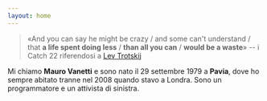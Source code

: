 ```yaml
---
layout: home
---
```

>«And you can say he might be crazy / and some can't understand / that **a life spent doing less** / **than all you can** / **would be a waste**» -- i Catch 22 riferendosi a [Lev Trotskij](https://trotsky.net/)

Mi chiamo **Mauro Vanetti** e sono nato il 29 settembre 1979 a **Pavia**, dove ho sempre abitato tranne nel 2008 quando stavo a Londra.
Sono un programmatore e un attivista di sinistra.

